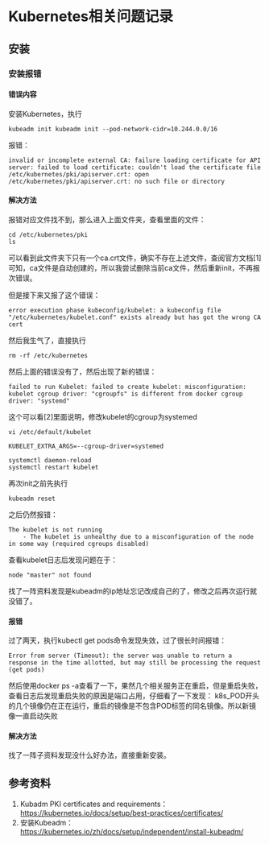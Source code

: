 # Kubernetes相关问题记录
## 安装
### 安装报错
#### 错误内容
安装Kubernetes，执行
```
kubeadm init kubeadm init --pod-network-cidr=10.244.0.0/16
```
报错：
```
invalid or incomplete external CA: failure loading certificate for API server: failed to load certificate: couldn't load the certificate file /etc/kubernetes/pki/apiserver.crt: open /etc/kubernetes/pki/apiserver.crt: no such file or directory
```
#### 解决方法
报错对应文件找不到，那么进入上面文件夹，查看里面的文件：
```
cd /etc/kubernetes/pki
ls
```

可以看到此文件夹下只有一个ca.crt文件，确实不存在上述文件，查阅官方文档[1]可知，ca文件是自动创建的，所以我尝试删除当前ca文件，然后重新init，不再报次错误。

但是接下来又报了这个错误：
```
error execution phase kubeconfig/kubelet: a kubeconfig file "/etc/kubernetes/kubelet.conf" exists already but has got the wrong CA cert
```

然后我生气了，直接执行  
```
rm -rf /etc/kubernetes
```
然后上面的错误没有了，然后出现了新的错误：
```
failed to run Kubelet: failed to create kubelet: misconfiguration: kubelet cgroup driver: "cgroupfs" is different from docker cgroup driver: "systemd"
```
这个可以看[2]里面说明，修改kubelet的cgroup为systemed
```
vi /etc/default/kubelet

KUBELET_EXTRA_ARGS=--cgroup-driver=systemed

systemctl daemon-reload
systemctl restart kubelet
```
再次init之前先执行
```
kubeadm reset
```
之后仍然报错：
```
The kubelet is not running
	- The kubelet is unhealthy due to a misconfiguration of the node in some way (required cgroups disabled)
```
查看kubelet日志后发现问题在于：
```
node "master" not found
```
找了一阵资料发现是kubeadm的ip地址忘记改成自己的了，修改之后再次运行就没错了。


#### 报错
过了两天，执行kubectl get pods命令发现失效，过了很长时间报错：
```
Error from server (Timeout): the server was unable to return a response in the time allotted, but may still be processing the request (get pods)
```
然后使用docker ps -a查看了一下，果然几个相关服务正在重启，但是重启失败，查看日志后发现重启失败的原因是端口占用，仔细看了一下发现：
k8s_POD开头的几个镜像仍在正在运行，重启的镜像是不包含POD标签的同名镜像。所以新镜像一直启动失败

#### 解决方法
找了一阵子资料发现没什么好办法，直接重新安装。

## 参考资料
1. Kubadm PKI certificates and requirements：https://kubernetes.io/docs/setup/best-practices/certificates/
2. 安装Kubeadm：https://kubernetes.io/zh/docs/setup/independent/install-kubeadm/

